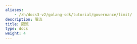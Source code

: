 ```yaml
---
aliases:
    - /zh/docs3-v2/golang-sdk/tutorial/governance/limit/
description: 限流
title: 限流
type: docs
weight: 4
---
```

